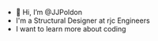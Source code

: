 - 👋 Hi, I’m @JJPoldon
- I'm a Structural Designer at rjc Engineers
- I want to learn more about coding

<!---
JJPoldon/JJPoldon is a ✨ special ✨ repository because its `README.md` (this file) appears on your GitHub profile.
You can click the Preview link to take a look at your changes.
--->
